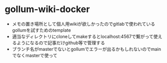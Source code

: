 # gollum-wiki-docker

- メモの置き場所として個人用wikiが欲しかったのでgitlabで使われているgollumを試すためのtemplate
- 適当なディレクトリにcloneしてmakeするとlocalhost:4567で繋がって使えるようになるので記事だけgithub等で管理する
- ブランチ名がmasterでないとgollumでエラーが出るかもしれないのでmainでなくmasterで使って
